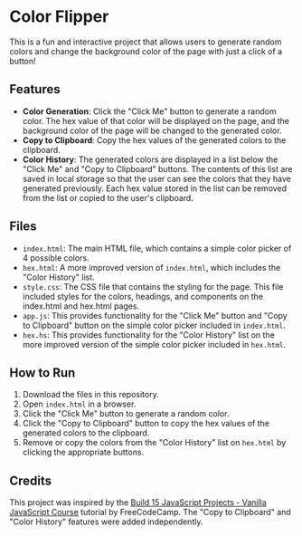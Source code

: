 # Color Flipper

This is a fun and interactive project that allows users to generate random colors and change the background color of the page with just a click of a button!

## Features

- **Color Generation**: Click the "Click Me" button to generate a random color. The hex value of that color will be displayed on the page, and the background color of the page will be changed to the generated color.
- **Copy to Clipboard**: Copy the hex values of the generated colors to the clipboard.
- **Color History**: The generated colors are displayed in a list below the "Click Me" and "Copy to Clipboard" buttons. The contents of this list are saved in local storage so that the user can see the colors that they have generated previously. Each hex value stored in the list can be removed from the list or copied to the user's clipboard.

## Files

- `index.html`: The main HTML file, which contains a simple color picker of 4 possible colors.
- `hex.html`: A more improved version of `index.html`, which includes the "Color History" list.
- `style.css`: The CSS file that contains the styling for the page. This file included styles for the colors, headings, and components on the index.html and hex.html pages.
- `app.js`: This provides functionality for the "Click Me" button and "Copy to Clipboard" button on the simple color picker included in `index.html`.
- `hex.hs`: This provides functionality for the "Color History" list on the more improved version of the simple color picker included in `hex.html`.

## How to Run

1. Download the files in this repository.
2. Open `index.html` in a browser.
3. Click the "Click Me" button to generate a random color.
4. Click the "Copy to Clipboard" button to copy the hex values of the generated colors to the clipboard.
5. Remove or copy the colors from the "Color History" list on `hex.html` by clicking the appropriate buttons.

## Credits

This project was inspired by the <a href="https://www.youtube.com/watch?v=3PHXvlpOkf4&t=419s" target="_blank">Build 15 JavaScript Projects - Vanilla JavaScript Course</a> tutorial by FreeCodeCamp. The "Copy to Clipboard" and "Color History" features were added independently.